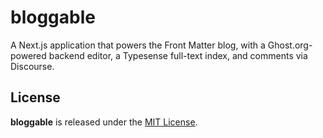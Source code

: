 # bloggable
A Next.js application that powers the Front Matter blog, with a Ghost.org-powered backend editor, a Typesense full-text index, and comments via Discourse.

## License

**bloggable** is released under the [MIT License](https://github.com/front-matter/bloggable/blob/master/LICENSE.md).
